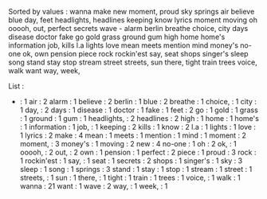 Sorted by values :
wanna make new moment, proud sky springs air believe blue day, feet headlights, headlines keeping know lyrics moment moving oh ooooh, out, perfect secrets wave - alarm berlin breathe choice, city days disease doctor fake go gold grass ground gum high home home's information job, kills l.a lights love mean meets mention mind money's no-one ok, own pension piece rock rockin'est say, seat shops singer's sleep song stand stay stop stream street streets, sun there, tight train trees voice, walk want way, week, 

List :
- : 1
air : 2
alarm : 1
believe : 2
berlin : 1
blue : 2
breathe : 1
choice, : 1
city : 1
day, : 2
days : 1
disease : 1
doctor : 1
fake : 1
feet : 2
go : 1
gold : 1
grass : 1
ground : 1
gum : 1
headlights, : 2
headlines : 2
high : 1
home : 1
home's : 1
information : 1
job, : 1
keeping : 2
kills : 1
know : 2
l.a : 1
lights : 1
love : 1
lyrics : 2
make : 4
mean : 1
meets : 1
mention : 1
mind : 1
moment : 2
moment, : 3
money's : 1
moving : 2
new : 4
no-one : 1
oh : 2
ok, : 1
ooooh, : 2
out, : 2
own : 1
pension : 1
perfect : 2
piece : 1
proud : 3
rock : 1
rockin'est : 1
say, : 1
seat : 1
secrets : 2
shops : 1
singer's : 1
sky : 3
sleep : 1
song : 1
springs : 3
stand : 1
stay : 1
stop : 1
stream : 1
street : 1
streets, : 1
sun : 1
there, : 1
tight : 1
train : 1
trees : 1
voice, : 1
walk : 1
wanna : 21
want : 1
wave : 2
way, : 1
week, : 1

